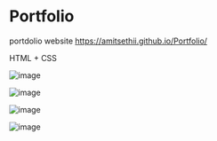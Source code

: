 # Portfolio
portdolio website   https://amitsethii.github.io/Portfolio/

HTML + CSS

![image](https://user-images.githubusercontent.com/49728020/209944625-9b2c81ff-68a0-4ca3-b0da-e8da12a0ffb7.png)

![image](https://user-images.githubusercontent.com/49728020/209944639-6c29092b-68de-427d-8512-38931259108f.png)

![image](https://user-images.githubusercontent.com/49728020/209944664-8ce1612e-c66f-4b83-89a9-990c9ff20587.png)

![image](https://user-images.githubusercontent.com/49728020/209944685-31ff19de-43c8-4fca-a1ca-628f3f668f67.png)
